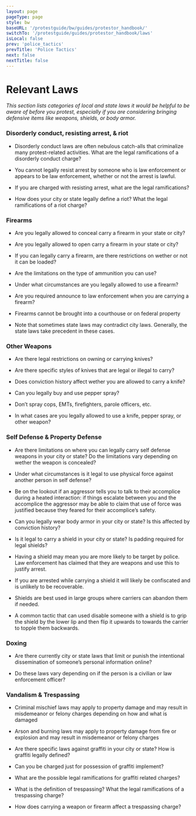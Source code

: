 ```yaml
---
layout: page
pageType: page
style: bw
baseURL: '/protestguide/bw/guides/protestor_handbook/'
switchTo: '/protestguide/guides/protestor_handbook/laws'
isLocal: false
prev: 'police_tactics'
prevTitle: 'Police Tactics'
next: false
nextTitle: false
---
```


# Relevant Laws

_This section lists categories of local and state laws it would be helpful to be aware of before you protest, especially if you are considering bringing defensive items like weapons, shields, or body armor._


### Disorderly conduct, resisting arrest, & riot

- Disorderly conduct laws are often nebulous catch-alls that criminalize many protest-related activities. What are the legal ramifications of a disorderly conduct charge?

- You cannot legally resist arrest by someone who is law enforcement or appears to be law enforcement, whether or not the arrest is lawful.

- If you are charged with resisting arrest, what are the legal ramifications?

- How does your city or state legally define a riot? What the legal ramifications of a riot charge?


### Firearms	

- Are you legally allowed to conceal carry a firearm in your state or city?

- Are you legally allowed to open carry a firearm in your state or city?

- If you can legally carry a firearm, are there restrictions on wether or not it can be loaded?

- Are the limitations on the type of ammunition you can use?

- Under what circumstances are you legally allowed to use a firearm?

- Are you required announce to law enforcement when you are carrying a firearm?

- Firearms cannot be brought into a courthouse or on federal property

- Note that sometimes state laws may contradict city laws. Generally, the state laws take precedent in these cases.


### Other Weapons

- Are there legal restrictions on owning or carrying knives?

- Are there specific styles of knives that are legal or illegal to carry?

- Does conviction history affect wether you are allowed to carry a knife?

- Can you legally buy and use pepper spray?

- Don’t spray cops, EMTs, firefighters, parole officers, etc.

- In what cases are you legally allowed to use a knife, pepper spray, or other weapon?


### Self Defense & Property Defense

- Are there limitations on where you can legally carry self defense weapons in your city or state? Do the limitations vary depending on wether the weapon is concealed?

- Under what circumstances is it legal to use physical force against another person in self defense?

- Be on the lookout if an aggressor tells you to talk to their accomplice during a heated interaction: if things escalate between you and the accomplice the aggressor may be able to claim that use of force was justified because they feared for their accomplice’s safety.

- Can you legally wear body armor in your city or state? Is this affected by conviction history?

- Is it legal to carry a shield in your city or state? Is padding required for legal shields?

- Having a shield may mean you are more likely to be target by police. Law enforcement has claimed that they are weapons and use this to justify arrest.

- If you are arrested while carrying a shield it will likely be confiscated and is unlikely to be recoverable.

- Shields are best used in large groups where carriers can abandon them if needed.

- A common tactic that can used disable someone with a shield is to grip the shield by the lower lip and then flip it upwards to towards the carrier to topple them backwards.


### Doxing

- Are there currently city or state laws that limit or punish the intentional dissemination of someone’s personal information online? 

- Do these laws vary depending on if the person is a civilian or law enforcement officer?


### Vandalism & Trespassing

- Criminal mischief laws may apply to property damage and may result in misdemeanor or felony charges depending on how and what is damaged

- Arson and burning laws may apply to property damage from fire or explosion and may result in misdemeanor or felony charges

- Are there specific laws against graffiti in your city or state? How is graffiti legally defined?

- Can you be charged just for possession of graffiti implement?

- What are the possible legal ramifications for graffiti related charges?

- What is the definition of trespassing? What the legal ramifications of a trespassing charge?

- How does carrying a weapon or firearm affect a trespassing charge?
